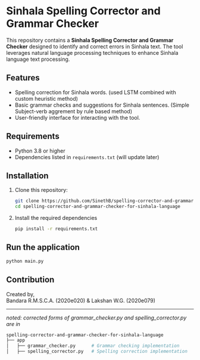 # Sinhala Spelling Corrector and Grammar Checker

This repository contains a **Sinhala Spelling Corrector and Grammar Checker** designed to identify and correct errors in Sinhala text. The tool leverages natural language processing techniques to enhance Sinhala language text processing.

## Features

- Spelling correction for Sinhala words. (used LSTM combined with custom heuristic method)
- Basic grammar checks and suggestions for Sinhala sentences. (Simple Subject-verb aggrement by rule based method)
- User-friendly interface for interacting with the tool. 

## Requirements

- Python 3.8 or higher
- Dependencies listed in `requirements.txt` (will update later)

## Installation

1. Clone this repository:
   ```bash
   git clone https://github.com/SinethB/spelling-corrector-and-grammar-checker-for-sinhala-language.git
   cd spelling-corrector-and-grammar-checker-for-sinhala-language
2. Install the required dependencies
   ```bash
   pip install -r requirements.txt

## Run the application
   ```bash
   python main.py
   ```
## Contribution
Created by,  
Bandara R.M.S.C.A. (2020e020) & 
Lakshan W.G. (2020e079)   

---  
*noted: corrected forms of grammar_checker.py and spelling_corrector.py are in*
```bash
spelling-corrector-and-grammar-checker-for-sinhala-language
├── app
│   ├── grammar_checker.py      # Grammar checking implementation
│   ├── spelling_corrector.py   # Spelling correction implementation


